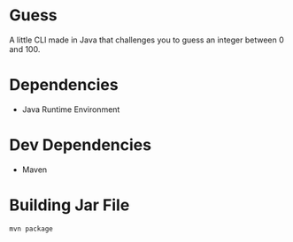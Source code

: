 # Guess

A little CLI made in Java that challenges you to guess an integer between 0 and 100.

# Dependencies

* Java Runtime Environment

# Dev Dependencies

* Maven

# Building Jar File

```bash
mvn package
```